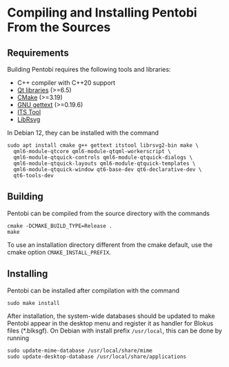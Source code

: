 Compiling and Installing Pentobi From the Sources
=================================================

Requirements
------------

Building Pentobi requires the following tools and libraries:

* C++ compiler with C++20 support
* [Qt libraries](https://www.qt.io/) (>=6.5)
* [CMake](https://cmake.org/) (>=3.19)
* [GNU gettext](https://www.gnu.org/software/gettext/) (>=0.19.6)
* [ITS Tool](http://itstool.org/)
* [LibRsvg](https://wiki.gnome.org/Projects/LibRsvg)

In Debian 12, they can be installed with the command
```
sudo apt install cmake g++ gettext itstool librsvg2-bin make \
  qml6-module-qtcore qml6-module-qtqml-workerscript \
  qml6-module-qtquick-controls qml6-module-qtquick-dialogs \
  qml6-module-qtquick-layouts qml6-module-qtquick-templates \
  qml6-module-qtquick-window qt6-base-dev qt6-declarative-dev \
  qt6-tools-dev
```

Building
--------

Pentobi can be compiled from the source directory with the commands
```
cmake -DCMAKE_BUILD_TYPE=Release .
make
```
To use an installation directory different from the cmake default, use
the cmake option `CMAKE_INSTALL_PREFIX`.

Installing
----------

Pentobi can be installed after compilation with the command
```
sudo make install
```
After installation, the system-wide databases should be updated to
make Pentobi appear in the desktop menu and register it as handler for
Blokus files (*.blksgf). On Debian with install prefix `/usr/local`,
this can be done by running
```
sudo update-mime-database /usr/local/share/mime
sudo update-desktop-database /usr/local/share/applications
```
